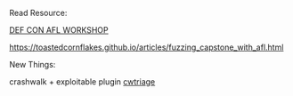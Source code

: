 Read Resource:

[DEF CON AFL WORKSHOP](https://media.defcon.org/DEF%20CON%2026/DEF%20CON%2026%20workshops/DEF%20CON%2026%20-%20Workshop-Jakub-Botwicz-and-Wojciech-Rauner-Fuzzing-with-AFL-%28American-Fuzzy-Lop%29.pdf)

https://toastedcornflakes.github.io/articles/fuzzing_capstone_with_afl.html

New Things:

crashwalk + exploitable plugin [cwtriage](https://github.com/bnagy/crashwalk)

